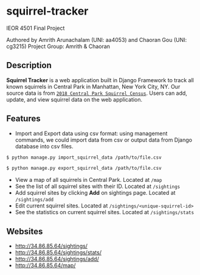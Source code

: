 # squirrel-tracker
IEOR 4501 Final Project

Authored by Amrith Arunachalam (UNI: aa4053) and Chaoran Gou (UNI: cg3215)
Project Group: Amrith & Chaoran

Description
-------------------
**Squirrel Tracker** is a web application built in Django Framework to track all known squirrels in Central Park in Manhattan, New York City, NY. Our source data is from [`2018 Central Park Squirrel Census`](https://data.cityofnewyork.us/Environment/2018-Central-Park-Squirrel-Census-Squirrel-Data/vfnx-vebw). Users can add, update, and view squirrel data on the web application. 

Features
-------------------
- Import and Export data using csv format: using management commands, we could import data from csv or output data from Django database into csv files. 

```sh
$ python manage.py import_squirrel_data /path/to/file.csv
```
```sh
$ python manage.py export_squirrel_data /path/to/file.csv
```
- View a map of all squirrels in Central Park. Located at `/map`
- See the list of all squirrel sites with their ID. Located at `/sightings`
- Add squirrel sites by clicking **Add** on sightings page. Located at `/sightings/add`
- Edit current squirrel sites. Located at `/sightings/<unique-squirrel-id>`
- See the statistics on current squirrel sites. Located at `/sightings/stats`


Websites
-------------------
- http://34.86.85.64/sightings/
- http://34.86.85.64/sightings/stats/
- http://34.86.85.64/sightings/add/
- http://34.86.85.64/map/
